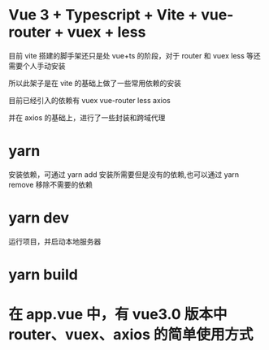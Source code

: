 # Vue 3 + Typescript + Vite + vue-router + vuex + less

目前 vite 搭建的脚手架还只是处 vue+ts 的阶段，对于 router 和 vuex less 等还需要个人手动安装

所以此架子是在 vite 的基础上做了一些常用依赖的安装

目前已经引入的依赖有 vuex vue-router less axios

并在 axios 的基础上，进行了一些封装和跨域代理

# yarn

安装依赖，可通过 yarn add 安装所需要但是没有的依赖,也可以通过 yarn remove 移除不需要的依赖

# yarn dev

运行项目，并启动本地服务器

# yarn build

# 在 app.vue 中，有 vue3.0 版本中 router、vuex、axios 的简单使用方式
